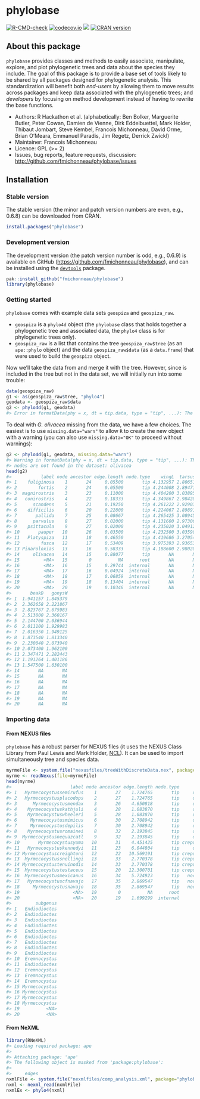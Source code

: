 
<!-- README.md is generated from README.Rmd. Please edit that file -->

# phylobase

<!-- badges: start -->

[![R-CMD-check](https://github.com/fmichonneau/phylobase/actions/workflows/R-CMD-check.yaml/badge.svg)](https://github.com/fmichonneau/phylobase/actions/workflows/R-CMD-check.yaml)
[![codecov.io](http://codecov.io/github/fmichonneau/phylobase/coverage.svg?branch=master)](http://codecov.io/github/fmichonneau/phylobase?branch=master)
![](http://cranlogs.r-pkg.org/badges/phylobase) [![CRAN
version](http://www.r-pkg.org/badges/version/phylobase)](http://cran.r-project.org/package=phylobase)
<!-- badges: end -->

## About this package

`phylobase` provides classes and methods to easily associate,
manipulate, explore, and plot phylogenetic trees and data about the
species they include. The goal of this package is to provide a base set
of tools likely to be shared by all packages designed for phylogenetic
analysis. This standardization will benefit both *end-users* by allowing
them to move results across packages and keep data associated with the
phylogenetic trees; and *developers* by focusing on method development
instead of having to rewrite the base functions.

-   Authors: R Hackathon et al. (alphabetically: Ben Bolker, Marguerite
    Butler, Peter Cowan, Damien de Vienne, Dirk Eddelbuettel, Mark
    Holder, Thibaut Jombart, Steve Kembel, Francois Michonneau, David
    Orme, Brian O’Meara, Emmanuel Paradis, Jim Regetz, Derrick Zwickl)
-   Maintainer: Francois Michonneau
-   Licence: GPL (\>= 2)
-   Issues, bug reports, feature requests, discussion:
    <http://github.com/fmichonneau/phylobase/issues>

## Installation

### Stable version

The stable version (the minor and patch version numbers are even, e.g.,
0.6.8) can be downloaded from CRAN.

``` r
install.packages("phylobase")
```

### Development version

The development version (the patch version number is odd, e.g., 0.6.9)
is available on GitHub (<https://github.com/fmichonneau/phylobase>), and
can be installed using the
[`devtools`](http://cran.r-project.org/package=devtools) package.

``` r
pak::install_github("fmichonneau/phylobase")
library(phylobase)
```

### Getting started

`phylobase` comes with example data sets `geospiza` and `geospiza_raw`.

-   `geospiza` is a `phylo4d` object (the `phylobase` class that holds
    together a phylogenetic tree and associated data, the `phylo4` class
    is for phylogenetic trees only).
-   `geospiza_raw` is a list that contains the tree `geospiza_raw$tree`
    (as an `ape::phylo` object) and the data `geospiza_raw$data` (as a
    `data.frame`) that were used to build the `geospiza` object.

Now we’ll take the data from and merge it with the tree. However, since
is included in the tree but not in the data set, we will initially run
into some trouble:

``` r
data(geospiza_raw)
g1 <- as(geospiza_raw$tree, "phylo4")
geodata <- geospiza_raw$data
g2 <- phylo4d(g1, geodata)
#> Error in formatData(phy = x, dt = tip.data, type = "tip", ...): The following nodes are not found in the dataset:  olivacea
```

To deal with *G. olivacea* missing from the data, we have a few choices.
The easiest is to use `missing.data="warn"` to allow `R` to create the
new object with a warning (you can also use `missing.data="OK"` to
proceed without warnings):

``` r
g2 <- phylo4d(g1, geodata, missing.data="warn")
#> Warning in formatData(phy = x, dt = tip.data, type = "tip", ...): The following
#> nodes are not found in the dataset: olivacea
head(g2)
#>           label node ancestor edge.length node.type    wingL  tarsusL  culmenL
#> 1    fuliginosa    1       24     0.05500       tip 4.132957 2.806514 2.094971
#> 2        fortis    2       24     0.05500       tip 4.244008 2.894717 2.407025
#> 3  magnirostris    3       23     0.11000       tip 4.404200 3.038950 2.724667
#> 4   conirostris    4       22     0.18333       tip 4.349867 2.984200 2.654400
#> 5      scandens    5       21     0.19250       tip 4.261222 2.929033 2.621789
#> 6    difficilis    6       20     0.22800       tip 4.224067 2.898917 2.277183
#> 7       pallida    7       25     0.08667       tip 4.265425 3.089450 2.430250
#> 8      parvulus    8       27     0.02000       tip 4.131600 2.973060 1.974420
#> 9    psittacula    9       27     0.02000       tip 4.235020 3.049120 2.259640
#> 10       pauper   10       26     0.03500       tip 4.232500 3.035900 2.187000
#> 11   Platyspiza   11       18     0.46550       tip 4.419686 3.270543 2.331471
#> 12        fusca   12       17     0.53409       tip 3.975393 2.936536 2.051843
#> 13 Pinaroloxias   13       16     0.58333       tip 4.188600 2.980200 2.311100
#> 14     olivacea   14       15     0.88077       tip       NA       NA       NA
#> 15         <NA>   15        0          NA      root       NA       NA       NA
#> 16         <NA>   16       15     0.29744  internal       NA       NA       NA
#> 17         <NA>   17       16     0.04924  internal       NA       NA       NA
#> 18         <NA>   18       17     0.06859  internal       NA       NA       NA
#> 19         <NA>   19       18     0.13404  internal       NA       NA       NA
#> 20         <NA>   20       19     0.10346  internal       NA       NA       NA
#>       beakD   gonysW
#> 1  1.941157 1.845379
#> 2  2.362658 2.221867
#> 3  2.823767 2.675983
#> 4  2.513800 2.360167
#> 5  2.144700 2.036944
#> 6  2.011100 1.929983
#> 7  2.016350 1.949125
#> 8  1.873540 1.813340
#> 9  2.230040 2.073940
#> 10 2.073400 1.962100
#> 11 2.347471 2.282443
#> 12 1.191264 1.401186
#> 13 1.547500 1.630100
#> 14       NA       NA
#> 15       NA       NA
#> 16       NA       NA
#> 17       NA       NA
#> 18       NA       NA
#> 19       NA       NA
#> 20       NA       NA
```

### Importing data

#### From NEXUS files

`phylobase` has a robust parser for NEXUS files (it uses the NEXUS Class
Library from Paul Lewis and Mark Holder,
[NCL](http://sourceforge.net/projects/ncl/files/)). It can be used to
import simultaneously tree and species data.

``` r
myrmeFile <- system.file("nexusfiles/treeWithDiscreteData.nex", package="phylobase")
myrme <- readNexus(file=myrmeFile)
head(myrme)
#>                      label node ancestor edge.length node.type        time
#> 1   Myrmecocystussemirufus    1       27    1.724765       tip     diurnal
#> 2   Myrmecocystusplacodops    2       27    1.724765       tip     diurnal
#> 3      Myrmecocystusmendax    3       26    4.650818       tip     diurnal
#> 4    Myrmecocystuskathjuli    4       28    1.083870       tip     diurnal
#> 5    Myrmecocystuswheeleri    5       28    1.083870       tip     diurnal
#> 6     Myrmecocystusmimicus    6       30    2.708942       tip     diurnal
#> 7     Myrmecocystusdepilis    7       30    2.708942       tip     diurnal
#> 8    Myrmecocystusromainei    8       32    2.193845       tip     diurnal
#> 9  Myrmecocystusnequazcatl    9       32    2.193845       tip     diurnal
#> 10       Myrmecocystusyuma   10       31    4.451425       tip crepuscular
#> 11   Myrmecocystuskennedyi   11       23    6.044804       tip     diurnal
#> 12 Myrmecocystuscreightoni   12       22   10.569191       tip crepuscular
#> 13  Myrmecocystussnellingi   13       33    2.770378       tip crepuscular
#> 14 Myrmecocystustenuinodis   14       33    2.770378       tip crepuscular
#> 15  Myrmecocystustestaceus   15       20   12.300701       tip crepuscular
#> 16  Myrmecocystusmexicanus   16       34    5.724923       tip   nocturnal
#> 17   Myrmecocystuscfnavajo   17       35    2.869547       tip   nocturnal
#> 18     Myrmecocystusnavajo   18       35    2.869547       tip   nocturnal
#> 19                    <NA>   19        0          NA      root        <NA>
#> 20                    <NA>   20       19    1.699299  internal        <NA>
#>         subgenus
#> 1   Endiodioctes
#> 2   Endiodioctes
#> 3   Endiodioctes
#> 4   Endiodioctes
#> 5   Endiodioctes
#> 6   Endiodioctes
#> 7   Endiodioctes
#> 8   Endiodioctes
#> 9   Endiodioctes
#> 10  Eremnocystus
#> 11  Endiodioctes
#> 12  Eremnocystus
#> 13  Eremnocystus
#> 14  Eremnocystus
#> 15 Myrmecocystus
#> 16 Myrmecocystus
#> 17 Myrmecocystus
#> 18 Myrmecocystus
#> 19          <NA>
#> 20          <NA>
```

#### From NeXML

``` r
library(RNeXML)
#> Loading required package: ape
#> 
#> Attaching package: 'ape'
#> The following object is masked from 'package:phylobase':
#> 
#>     edges
nxmlFile <- system.file("nexmlfiles/comp_analysis.xml", package="phylobase")
nxml <- nexml_read(nxmlFile)
nxmlEx <- phylo4(nxml)
```
